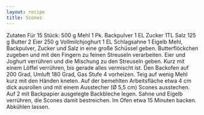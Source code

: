 ```yaml
---
layout: recipe
title: Scones
---
```


Zutaten
Für 15 Stück:
500 g Mehl
1 Pk. Backpulver
1 EL Zucker
1TL Salz
125 g Butter
2 Eier
250 g Vollmilchjoghurt
1 EL Schlagsahne
1 Eigelb
Mehl, Backpulver, Zucker und Salz in eine große Schüssel geben. Butterflöckchen zugeben und mit den Fingern zu feinen Streuseln verarbeiten.
Eier und Joghurt verrühren und die Mischung zu den Streuseln geben. Kurz mit einem Löffel verrühren, bis gerade alles vermischt ist.
Den Backofen auf 200 Grad, Umluft 180 Grad, Gas Stufe 4 vorheizen. Teig auf wenig Mehl kurz mit den Händen kneten.
Auf der bemehlten Arbeitsfläche etwa 4 cm dick ausrollen und mit einem Ausstecher (Ø 5,5 cm) Scones ausstechen. Auf 2 mit Backpapier ausgelegte Backbleche legen.
Sahne und Eigelb verrühren, die Scones damit bestreichen. Im Ofen etwa 15 Minuten backen. Abkühlen lassen.

